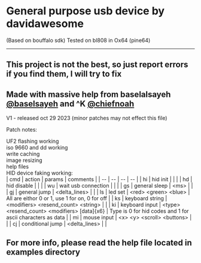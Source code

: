 # General purpose usb device by davidawesome
(Based on bouffalo sdk) Tested on bl808 in Ox64 (pine64)

________

## This project is not the best, so just report errors if you find them, I will try to fix
## Made with massive help from baselalsayeh [@baselsayeh](https://github.com/baselsayeh) and ^K [@chiefnoah](https://github.com/chiefnoah)



V1 - released oct 29 2023 (minor patches may not effect this file)

Patch notes:


UF2 flashing working <br>
iso 9660 and dd working <br>
write caching<br>
image resizing<br>
help files<br>
HID device faking working: <br>
| cmd | action | params | comments |
| -- | -- | -- | -- |
| hi | hid init | | |
| hd | hid disable | | |
| wu | wait usb connection | | |
| gs | general sleep       | \<ms\> | |
| gj | general jump        | \<delta_lines\> | |
| ls | led set             | \<red\> \<green\> \<blue\> | All are eithor 0 or 1, use 1 for on, 0 for off |
| ks | keyboard string     | \<modifiers\> \<resend_count\> \<string\> | |
| ki | keyboard input      | \<type\> \<resend_count\> \<modifiers\> [data]{x6} | Type is 0 for hid codes and 1 for ascii characters as data |
| mi | mouse input         | \<x\> \<y\> <scroll\> \<buttons\> | |
| cj | conditional jump    | \<delta_lines\> | |

## For more info, please read the help file located in examples directory